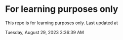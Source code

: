 # For learning purposes only
This repo is for learning purposes only.
Last updated at

Tuesday, August 29, 2023 3:36:39 AM

